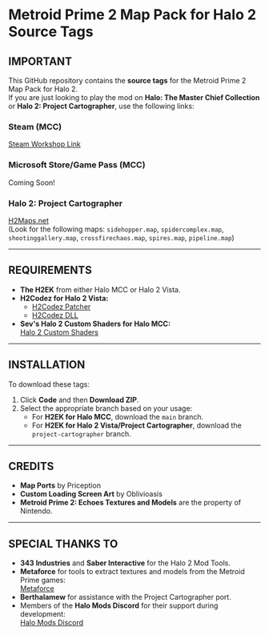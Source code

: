 # Metroid Prime 2 Map Pack for Halo 2 Source Tags

## IMPORTANT

This GitHub repository contains the **source tags** for the Metroid Prime 2 Map Pack for Halo 2.  
If you are just looking to play the mod on **Halo: The Master Chief Collection** or **Halo 2: Project Cartographer**, use the following links:

### Steam (MCC)
[Steam Workshop Link](https://steamcommunity.com/sharedfiles/filedetails/?id=2924896359)

### Microsoft Store/Game Pass (MCC)
Coming Soon!

### Halo 2: Project Cartographer
[H2Maps.net](https://h2maps.net/Cartographer/CustomMaps/)  
(Look for the following maps: `sidehopper.map`, `spidercomplex.map`, `shootinggallery.map`, `crossfirechaos.map`, `spires.map`, `pipeline.map`)

---

## REQUIREMENTS

- **The H2EK** from either Halo MCC or Halo 2 Vista.  
- **H2Codez for Halo 2 Vista:**  
  - [H2Codez Patcher](https://github.com/Project-Cartographer/H2Codez-Installer/releases/download/1249801800/H2CodezPatcher.exe)  
  - [H2Codez DLL](https://github.com/Project-Cartographer/H2Codez/releases/download/3.0.13/H2Codez.dll)  
- **Sev's Halo 2 Custom Shaders for Halo MCC:**  
  [Halo 2 Custom Shaders](https://github.com/777Sev777/Halo-2-Custom-Shaders)

---

## INSTALLATION

To download these tags:  
1. Click **Code** and then **Download ZIP**.  
2. Select the appropriate branch based on your usage:  
   - For **H2EK for Halo MCC**, download the `main` branch.  
   - For **H2EK for Halo 2 Vista/Project Cartographer**, download the `project-cartographer` branch.

---

## CREDITS

- **Map Ports** by Priception  
- **Custom Loading Screen Art** by Oblivioasis  
- **Metroid Prime 2: Echoes Textures and Models** are the property of Nintendo.

---

## SPECIAL THANKS TO

- **343 Industries** and **Saber Interactive** for the Halo 2 Mod Tools.  
- **Metaforce** for tools to extract textures and models from the Metroid Prime games:  
  [Metaforce](https://axiodl.com/)  
- **Berthalamew** for assistance with the Project Cartographer port.  
- Members of the **Halo Mods Discord** for their support during development:  
  [Halo Mods Discord](https://discord.gg/DgzeUcxK)
